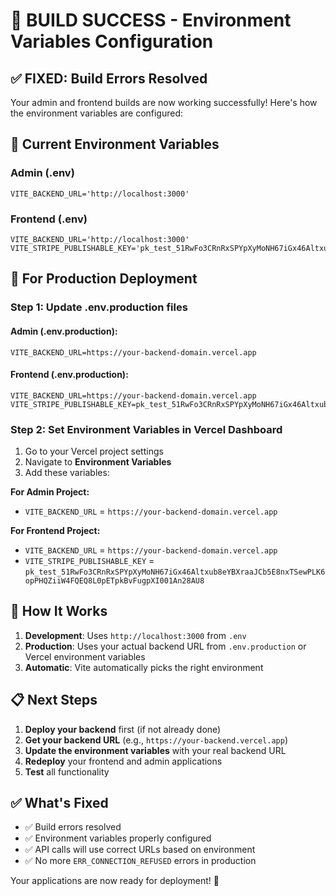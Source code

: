 # 🎉 BUILD SUCCESS - Environment Variables Configuration

## ✅ **FIXED: Build Errors Resolved**

Your admin and frontend builds are now working successfully! Here's how the environment variables are configured:

## 📁 **Current Environment Variables**

### **Admin (.env)**
```
VITE_BACKEND_URL='http://localhost:3000'
```

### **Frontend (.env)**
```
VITE_BACKEND_URL='http://localhost:3000'
VITE_STRIPE_PUBLISHABLE_KEY='pk_test_51RwFo3CRnRxSPYpXyMoNH67iGx46Altxub8eYBXraaJCb5E8nxTSewPLK6opPHQZiiW4FQEQ8L0pETpkBvFugpXI001An28AU8'
```

## 🚀 **For Production Deployment**

### **Step 1: Update .env.production files**

#### **Admin (.env.production):**
```
VITE_BACKEND_URL=https://your-backend-domain.vercel.app
```

#### **Frontend (.env.production):**
```
VITE_BACKEND_URL=https://your-backend-domain.vercel.app
VITE_STRIPE_PUBLISHABLE_KEY=pk_test_51RwFo3CRnRxSPYpXyMoNH67iGx46Altxub8eYBXraaJCb5E8nxTSewPLK6opPHQZiiW4FQEQ8L0pETpkBvFugpXI001An28AU8
```

### **Step 2: Set Environment Variables in Vercel Dashboard**

1. Go to your Vercel project settings
2. Navigate to **Environment Variables**
3. Add these variables:

**For Admin Project:**
- `VITE_BACKEND_URL` = `https://your-backend-domain.vercel.app`

**For Frontend Project:**
- `VITE_BACKEND_URL` = `https://your-backend-domain.vercel.app`
- `VITE_STRIPE_PUBLISHABLE_KEY` = `pk_test_51RwFo3CRnRxSPYpXyMoNH67iGx46Altxub8eYBXraaJCb5E8nxTSewPLK6opPHQZiiW4FQEQ8L0pETpkBvFugpXI001An28AU8`

## 🔧 **How It Works**

1. **Development**: Uses `http://localhost:3000` from `.env`
2. **Production**: Uses your actual backend URL from `.env.production` or Vercel environment variables
3. **Automatic**: Vite automatically picks the right environment

## 📋 **Next Steps**

1. **Deploy your backend** first (if not already done)
2. **Get your backend URL** (e.g., `https://your-backend.vercel.app`)
3. **Update the environment variables** with your real backend URL
4. **Redeploy** your frontend and admin applications
5. **Test** all functionality

## ✅ **What's Fixed**

- ✅ Build errors resolved
- ✅ Environment variables properly configured
- ✅ API calls will use correct URLs based on environment
- ✅ No more `ERR_CONNECTION_REFUSED` errors in production

Your applications are now ready for deployment! 🎉
